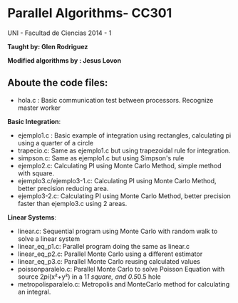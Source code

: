 **Parallel Algorithms- CC301**
============================

UNI - Facultad de Ciencias
2014 - 1 


**Taught by: Glen Rodriguez**

**Modified algorithms by : Jesus Lovon**


Aboute the code files:
-----------------------

- hola.c : Basic communication test between processors. Recognize master worker

**Basic Integration**:
- ejemplo1.c : Basic example of integration using rectangles, calculating pi using a quarter of a circle
- trapecio.c: Same as ejemplo1.c but using trapezoidal rule for integration.
- simpson.c: Same as ejemplo1.c but using Simpson's rule
- ejemplo2.c: Calculating PI using Monte Carlo Method, simple method with square.
- ejemplo3.c/ejemplo3-1.c: Calculating PI using Monte Carlo Method, better precision reducing area.
- ejemplo3-2.c: Calculating PI using Monte Carlo Method, better precision faster than ejemplo3.c using 2 areas.

**Linear Systems**:
- linear.c: Sequential program using Monte Carlo with random walk to solve a linear system
- linear_eq_p1.c: Parallel program doing the same as linear.c
- linear_eq_p2.c: Parallel Monte Carlo using a different estimator
- linear_eq_p3.c: Parallel Monte Carlo reusing calculated values
- poissonparalelo.c: Parallel Monte Carlo to solve Poisson Equation with source 2*pi*(x²+y²) in a 1*1 square, and 0.5*0.5 hole
- metropolisparalelo.c: Metropolis and MonteCarlo method for calculating an integral.
